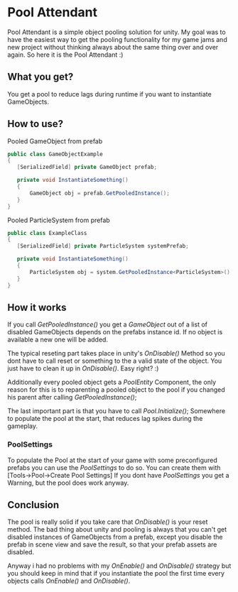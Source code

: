 # Pool Attendant

Pool Attendant is a simple object pooling solution for unity.
My goal was to have the easiest way to get the pooling functionality for my game jams and new project without thinking always about the same thing over and over again. So here it is the Pool Attendant :)

## What you get?
You get a pool to reduce lags during runtime if you want to instantiate GameObjects.

## How to use?

Pooled GameObject from prefab
```cs
public class GameObjectExample
{
   [SerializedField] private GameObject prefab;

   private void InstantiateSomething()
   {
       GameObject obj = prefab.GetPooledInstance();
   }
}

```

Pooled ParticleSystem from prefab
```cs
public class ExampleClass
{
   [SerializedField] private ParticleSystem systemPrefab;

   private void InstantiateSomething()
   {
       ParticleSystem obj = system.GetPooledInstance<ParticleSystem>();
   }
}

```

## How it works

If you call *GetPooledInstance()* you get a *GameObject* out of a list of disabled GameObjects depends on the prefabs instance id. If no object is available a new one will be added. 

The typical reseting part takes place in unity's *OnDisable()* Method so you dont have to call reset or something to the a valid state of the object. You just have to clean it up in *OnDisable()*. Easy right? :)

Additionally every pooled object gets a *PoolEntity* Component, the only reason for this is to reparenting a pooled object to the pool if you changed his parent after calling *GetPooledInstance()*;

The last important part is that you have to call *Pool.Initialize()*; Somewhere to populate the pool at the start, that reduces lag spikes during the gameplay.

### PoolSettings

To populate the Pool at the start of your game with some preconfigured prefabs you can use the *PoolSettings* to do so. You can create them with [Tools->Pool->Create Pool Settings] If you dont have *PoolSettings* you get a Warning, but the pool does work anyway.

## Conclusion

The pool is really solid if you take care that *OnDisable()* is your reset method.
The bad thing about unity and pooling is always that you can't get disabled instances of GameObjects from a prefab, except you disable the prefab in scene view and save the result, so that your prefab assets are disabled.

Anyway i had no problems with my *OnEnable()* and *OnDisable()* strategy but you should keep in mind that if you instantiate the pool the first time every objects calls *OnEnable()* and *OnDisable()*.
